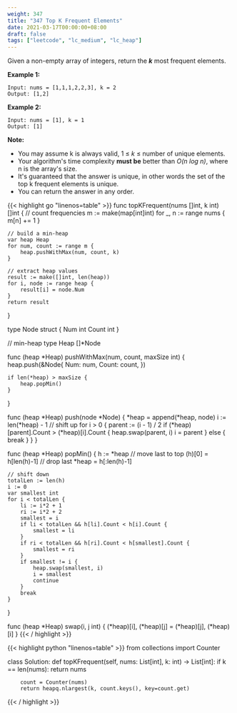 ```yaml
---
weight: 347
title: "347 Top K Frequent Elements"
date: 2021-03-17T00:00:00+08:00
draft: false
tags: ["leetcode", "lc_medium", "lc_heap"]
---
```


Given a non-empty array of integers, return the _**k**_ most frequent elements.

**Example 1:**
```
Input: nums = [1,1,1,2,2,3], k = 2
Output: [1,2]
```
**Example 2:**
```
Input: nums = [1], k = 1
Output: [1]
```
**Note:**

- You may assume k is always valid, 1 ≤ _k_ ≤ number of unique elements.
- Your algorithm's time complexity **must be** better than _O(n log n)_, where n is the array's size.
- It's guaranteed that the answer is unique, in other words the set of the top k frequent elements is unique.
- You can return the answer in any order.

<div class="tabs"></div>
<div class="tab-content">
<div id="golang" class="lang">
{{< highlight go "linenos=table" >}}
func topKFrequent(nums []int, k int) []int {
	// count frequencies
	m := make(map[int]int)
	for _, n := range nums {
		m[n] += 1
	}

	// build a min-heap
	var heap Heap
	for num, count := range m {
		heap.pushWithMax(num, count, k)
	}

	// extract heap values
	result := make([]int, len(heap))
	for i, node := range heap {
		result[i] = node.Num
	}
	return result
}

type Node struct {
	Num   int
	Count int
}

// min-heap
type Heap []*Node

func (heap *Heap) pushWithMax(num, count, maxSize int) {
	heap.push(&Node{
		Num:   num,
		Count: count,
	})

	if len(*heap) > maxSize {
		heap.popMin()
	}
}

func (heap *Heap) push(node *Node) {
	*heap = append(*heap, node)
	i := len(*heap) - 1
	// shift up
	for i > 0 {
		parent := (i - 1) / 2
		if (*heap)[parent].Count > (*heap)[i].Count {
			heap.swap(parent, i)
			i = parent
		} else {
			break
		}
	}
}

func (heap *Heap) popMin() {
	h := *heap
	// move last to top
	(h)[0] = h[len(h)-1]
	// drop last
	*heap = h[:len(h)-1]

	// shift down
	totalLen := len(h)
	i := 0
	var smallest int
	for i < totalLen {
		li := i*2 + 1
		ri := i*2 + 2
		smallest = i
		if li < totalLen && h[li].Count < h[i].Count {
			smallest = li
		}
		if ri < totalLen && h[ri].Count < h[smallest].Count {
			smallest = ri
		}
		if smallest != i {
			heap.swap(smallest, i)
			i = smallest
			continue
		}
		break
	}
}

func (heap *Heap) swap(i, j int) {
	(*heap)[i], (*heap)[j] = (*heap)[j], (*heap)[i]
}
{{< / highlight >}}
</div>

<div id="python" class="lang">
{{< highlight python "linenos=table" >}}
from collections import Counter

class Solution:
    def topKFrequent(self, nums: List[int], k: int) -> List[int]: 
        if k == len(nums):
            return nums

        count = Counter(nums)   
        return heapq.nlargest(k, count.keys(), key=count.get) 
{{< / highlight >}}
</div>
</div>
